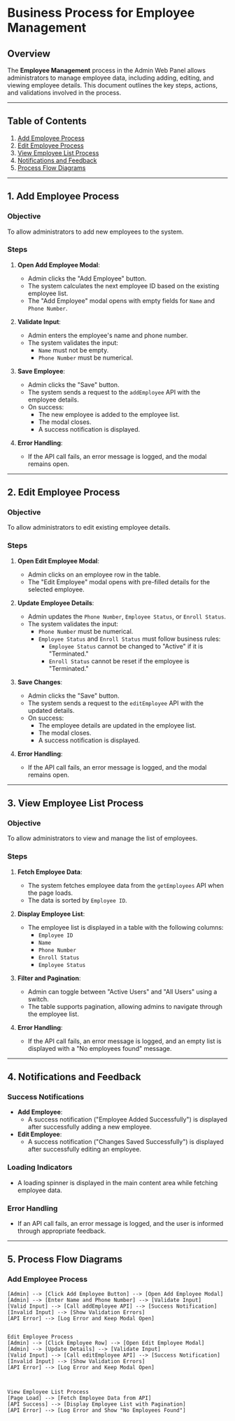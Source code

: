 # Business Process for Employee Management

## Overview

The **Employee Management** process in the Admin Web Panel allows administrators to manage employee data, including adding, editing, and viewing employee details. This document outlines the key steps, actions, and validations involved in the process.

---

## Table of Contents

1. [Add Employee Process](#add-employee-process)
2. [Edit Employee Process](#edit-employee-process)
3. [View Employee List Process](#view-employee-list-process)
4. [Notifications and Feedback](#notifications-and-feedback)
5. [Process Flow Diagrams](#process-flow-diagrams)

---

## 1. Add Employee Process

### Objective
To allow administrators to add new employees to the system.

### Steps
1. **Open Add Employee Modal**:
   - Admin clicks the "Add Employee" button.
   - The system calculates the next employee ID based on the existing employee list.
   - The "Add Employee" modal opens with empty fields for `Name` and `Phone Number`.

2. **Validate Input**:
   - Admin enters the employee's name and phone number.
   - The system validates the input:
     - `Name` must not be empty.
     - `Phone Number` must be numerical.

3. **Save Employee**:
   - Admin clicks the "Save" button.
   - The system sends a request to the `addEmployee` API with the employee details.
   - On success:
     - The new employee is added to the employee list.
     - The modal closes.
     - A success notification is displayed.

4. **Error Handling**:
   - If the API call fails, an error message is logged, and the modal remains open.

---

## 2. Edit Employee Process

### Objective
To allow administrators to edit existing employee details.

### Steps
1. **Open Edit Employee Modal**:
   - Admin clicks on an employee row in the table.
   - The "Edit Employee" modal opens with pre-filled details for the selected employee.

2. **Update Employee Details**:
   - Admin updates the `Phone Number`, `Employee Status`, or `Enroll Status`.
   - The system validates the input:
     - `Phone Number` must be numerical.
     - `Employee Status` and `Enroll Status` must follow business rules:
       - `Employee Status` cannot be changed to "Active" if it is "Terminated."
       - `Enroll Status` cannot be reset if the employee is "Terminated."

3. **Save Changes**:
   - Admin clicks the "Save" button.
   - The system sends a request to the `editEmployee` API with the updated details.
   - On success:
     - The employee details are updated in the employee list.
     - The modal closes.
     - A success notification is displayed.

4. **Error Handling**:
   - If the API call fails, an error message is logged, and the modal remains open.

---

## 3. View Employee List Process

### Objective
To allow administrators to view and manage the list of employees.

### Steps
1. **Fetch Employee Data**:
   - The system fetches employee data from the `getEmployees` API when the page loads.
   - The data is sorted by `Employee ID`.

2. **Display Employee List**:
   - The employee list is displayed in a table with the following columns:
     - `Employee ID`
     - `Name`
     - `Phone Number`
     - `Enroll Status`
     - `Employee Status`

3. **Filter and Pagination**:
   - Admin can toggle between "Active Users" and "All Users" using a switch.
   - The table supports pagination, allowing admins to navigate through the employee list.

4. **Error Handling**:
   - If the API call fails, an error message is logged, and an empty list is displayed with a "No employees found" message.

---

## 4. Notifications and Feedback

### Success Notifications
- **Add Employee**:
  - A success notification ("Employee Added Successfully") is displayed after successfully adding a new employee.
- **Edit Employee**:
  - A success notification ("Changes Saved Successfully") is displayed after successfully editing an employee.

### Loading Indicators
- A loading spinner is displayed in the main content area while fetching employee data.

### Error Handling
- If an API call fails, an error message is logged, and the user is informed through appropriate feedback.

---

## 5. Process Flow Diagrams

### Add Employee Process

```plaintext
[Admin] --> [Click Add Employee Button] --> [Open Add Employee Modal]
[Admin] --> [Enter Name and Phone Number] --> [Validate Input]
[Valid Input] --> [Call addEmployee API] --> [Success Notification]
[Invalid Input] --> [Show Validation Errors]
[API Error] --> [Log Error and Keep Modal Open]


Edit Employee Process
[Admin] --> [Click Employee Row] --> [Open Edit Employee Modal]
[Admin] --> [Update Details] --> [Validate Input]
[Valid Input] --> [Call editEmployee API] --> [Success Notification]
[Invalid Input] --> [Show Validation Errors]
[API Error] --> [Log Error and Keep Modal Open]



View Employee List Process
[Page Load] --> [Fetch Employee Data from API]
[API Success] --> [Display Employee List with Pagination]
[API Error] --> [Log Error and Show "No Employees Found"]